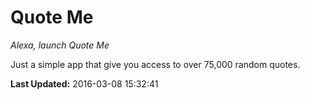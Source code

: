 # Quote Me
*Alexa, launch Quote Me*

Just a simple app that give you access to over 75,000 random quotes.

**Last Updated:** 2016-03-08 15:32:41